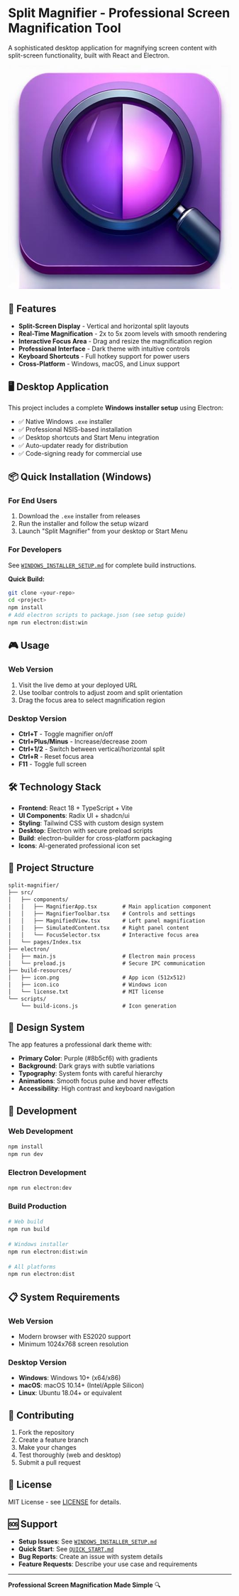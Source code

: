# Split Magnifier - Professional Screen Magnification Tool

A sophisticated desktop application for magnifying screen content with split-screen functionality, built with React and Electron.

![Split Magnifier Demo](build-resources/icon.png)

## 🚀 Features

- **Split-Screen Display** - Vertical and horizontal split layouts
- **Real-Time Magnification** - 2x to 5x zoom levels with smooth rendering
- **Interactive Focus Area** - Drag and resize the magnification region
- **Professional Interface** - Dark theme with intuitive controls
- **Keyboard Shortcuts** - Full hotkey support for power users
- **Cross-Platform** - Windows, macOS, and Linux support

## 🖥️ Desktop Application

This project includes a complete **Windows installer setup** using Electron:

- ✅ Native Windows `.exe` installer
- ✅ Professional NSIS-based installation
- ✅ Desktop shortcuts and Start Menu integration
- ✅ Auto-updater ready for distribution
- ✅ Code-signing ready for commercial use

## 📦 Quick Installation (Windows)

### For End Users
1. Download the `.exe` installer from releases
2. Run the installer and follow the setup wizard
3. Launch "Split Magnifier" from your desktop or Start Menu

### For Developers
See [`WINDOWS_INSTALLER_SETUP.md`](WINDOWS_INSTALLER_SETUP.md) for complete build instructions.

**Quick Build:**
```bash
git clone <your-repo>
cd <project>
npm install
# Add electron scripts to package.json (see setup guide)
npm run electron:dist:win
```

## 🎮 Usage

### Web Version
1. Visit the live demo at your deployed URL
2. Use toolbar controls to adjust zoom and split orientation
3. Drag the focus area to select magnification region

### Desktop Version
- **Ctrl+T** - Toggle magnifier on/off
- **Ctrl+Plus/Minus** - Increase/decrease zoom
- **Ctrl+1/2** - Switch between vertical/horizontal split
- **Ctrl+R** - Reset focus area
- **F11** - Toggle full screen

## 🛠️ Technology Stack

- **Frontend**: React 18 + TypeScript + Vite
- **UI Components**: Radix UI + shadcn/ui
- **Styling**: Tailwind CSS with custom design system
- **Desktop**: Electron with secure preload scripts
- **Build**: electron-builder for cross-platform packaging
- **Icons**: AI-generated professional icon set

## 📁 Project Structure

```
split-magnifier/
├── src/
│   ├── components/
│   │   ├── MagnifierApp.tsx        # Main application component
│   │   ├── MagnifierToolbar.tsx    # Controls and settings
│   │   ├── MagnifiedView.tsx       # Left panel magnification
│   │   ├── SimulatedContent.tsx    # Right panel content
│   │   └── FocusSelector.tsx       # Interactive focus area
│   └── pages/Index.tsx
├── electron/
│   ├── main.js                     # Electron main process
│   └── preload.js                  # Secure IPC communication
├── build-resources/
│   ├── icon.png                    # App icon (512x512)
│   ├── icon.ico                    # Windows icon
│   └── license.txt                 # MIT license
└── scripts/
    └── build-icons.js              # Icon generation
```

## 🎨 Design System

The app features a professional dark theme with:

- **Primary Color**: Purple (#8b5cf6) with gradients
- **Background**: Dark grays with subtle variations
- **Typography**: System fonts with careful hierarchy
- **Animations**: Smooth focus pulse and hover effects
- **Accessibility**: High contrast and keyboard navigation

## 🔧 Development

### Web Development
```bash
npm install
npm run dev
```

### Electron Development
```bash
npm run electron:dev
```

### Build Production
```bash
# Web build
npm run build

# Windows installer
npm run electron:dist:win

# All platforms
npm run electron:dist
```

## 📋 System Requirements

### Web Version
- Modern browser with ES2020 support
- Minimum 1024x768 screen resolution

### Desktop Version
- **Windows**: Windows 10+ (x64/x86)
- **macOS**: macOS 10.14+ (Intel/Apple Silicon)
- **Linux**: Ubuntu 18.04+ or equivalent

## 🤝 Contributing

1. Fork the repository
2. Create a feature branch
3. Make your changes
4. Test thoroughly (web and desktop)
5. Submit a pull request

## 📄 License

MIT License - see [LICENSE](build-resources/license.txt) for details.

## 🆘 Support

- **Setup Issues**: See [`WINDOWS_INSTALLER_SETUP.md`](WINDOWS_INSTALLER_SETUP.md)
- **Quick Start**: See [`QUICK_START.md`](QUICK_START.md)
- **Bug Reports**: Create an issue with system details
- **Feature Requests**: Describe your use case and requirements

---

**Professional Screen Magnification Made Simple** 🔍